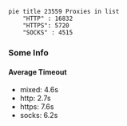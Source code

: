 
```mermaid
pie title 23559 Proxies in list
    "HTTP" : 16832
    "HTTPS": 5720
    "SOCKS" : 4515
```

### Some Info
#### Average Timeout

- mixed: 4.6s
- http: 2.7s
- https: 7.6s
- socks: 6.2s